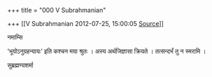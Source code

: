 +++
title = "000 V Subrahmanian"

+++
[[V Subrahmanian	2012-07-25, 15:00:05 [Source](https://groups.google.com/g/bvparishat/c/n52hlrjlGZc)]]



नमाम्सि  
  
’भूयोऽनुग्रहन्यायः’ इति कश्चन मया श्रुतः । अस्य अर्थजिज्ञासा क्रियते ।
तत्सन्दर्भं तु न स्मरामि ।  
  
सुब्रह्मण्यशर्मा  

